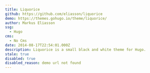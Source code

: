 ```yaml
---
title: Liquorice
github: https://github.com/eliasson/liquorice
demo: https://themes.gohugo.io/theme/liquorice/
author: Markus Eliasson
ssg:
  - Hugo
cms:
  - No Cms
date: 2014-08-17T22:54:01.000Z
description: Liquorice is a small black and white theme for Hugo.
stale: true
disabled: true
disabled_reason: demo url not found
---
```

